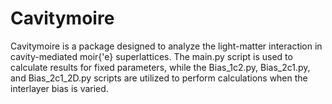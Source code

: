 # Cavitymoire
Cavitymoire is a package designed to analyze the light-matter interaction in cavity-mediated moir{\'e} superlattices. The main.py script is used to calculate results for fixed parameters, while the Bias_1c2.py, Bias_2c1.py, and Bias_2c1_2D.py scripts are utilized to perform calculations when the interlayer bias is varied.
